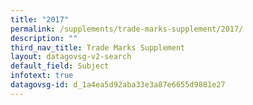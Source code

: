 ```yaml
---
title: "2017"
permalink: /supplements/trade-marks-supplement/2017/
description: ""
third_nav_title: Trade Marks Supplement
layout: datagovsg-v2-search
default_field: Subject
infotext: true
datagovsg-id: d_1a4ea5d92aba33e3a87e6655d9881e27
---
```

